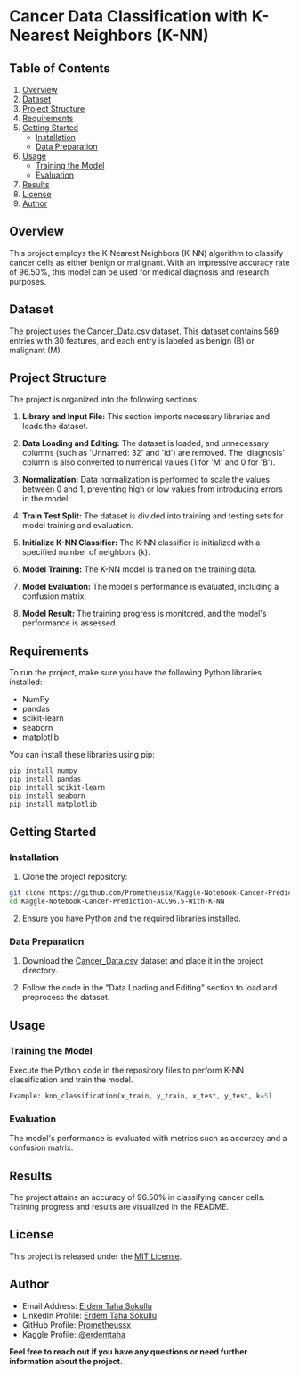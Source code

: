 
# Cancer Data Classification with K-Nearest Neighbors (K-NN)

## Table of Contents

1. [Overview](#overview)
2. [Dataset](#dataset)
3. [Project Structure](#project-structure)
4. [Requirements](#requirements)
5. [Getting Started](#getting-started)
    - [Installation](#installation)
    - [Data Preparation](#data-preparation)
6. [Usage](#usage)
    - [Training the Model](#training-the-model)
    - [Evaluation](#evaluation)
7. [Results](#results)
8. [License](#license)
9. [Author](#author)

## Overview

This project employs the K-Nearest Neighbors (K-NN) algorithm to classify cancer cells as either benign or malignant. With an impressive accuracy rate of 96.50%, this model can be used for medical diagnosis and research purposes.

## Dataset

The project uses the [Cancer_Data.csv](https://www.kaggle.com/datasets/erdemtaha/cancer-data) dataset. This dataset contains 569 entries with 30 features, and each entry is labeled as benign (B) or malignant (M).

## Project Structure

The project is organized into the following sections:

1. **Library and Input File:** This section imports necessary libraries and loads the dataset.

2. **Data Loading and Editing:** The dataset is loaded, and unnecessary columns (such as 'Unnamed: 32' and 'id') are removed. The 'diagnosis' column is also converted to numerical values (1 for 'M' and 0 for 'B').

3. **Normalization:** Data normalization is performed to scale the values between 0 and 1, preventing high or low values from introducing errors in the model.

4. **Train Test Split:** The dataset is divided into training and testing sets for model training and evaluation.

5. **Initialize K-NN Classifier:** The K-NN classifier is initialized with a specified number of neighbors (k).

6. **Model Training:** The K-NN model is trained on the training data.

7. **Model Evaluation:** The model's performance is evaluated, including a confusion matrix.

8. **Model Result:** The training progress is monitored, and the model's performance is assessed.

## Requirements

To run the project, make sure you have the following Python libraries installed:

- NumPy
- pandas
- scikit-learn
- seaborn
- matplotlib

You can install these libraries using pip:

```bash
pip install numpy
pip install pandas
pip install scikit-learn
pip install seaborn
pip install matplotlib
```

## Getting Started

### Installation

1. Clone the project repository:

```bash
git clone https://github.com/Prometheussx/Kaggle-Notebook-Cancer-Prediction-ACC96.5-With-K-NN.git
cd Kaggle-Notebook-Cancer-Prediction-ACC96.5-With-K-NN
```

2. Ensure you have Python and the required libraries installed.

### Data Preparation

1. Download the [Cancer_Data.csv](https://www.kaggle.com/datasets/erdemtaha/cancer-data) dataset and place it in the project directory.

2. Follow the code in the "Data Loading and Editing" section to load and preprocess the dataset.

## Usage

### Training the Model

Execute the Python code in the repository files to perform K-NN classification and train the model.

```python
Example: knn_classification(x_train, y_train, x_test, y_test, k=5)
```

### Evaluation

The model's performance is evaluated with metrics such as accuracy and a confusion matrix.

## Results

The project attains an accuracy of 96.50% in classifying cancer cells. Training progress and results are visualized in the README.

## License

This project is released under the [MIT License](https://github.com/Prometheussx/Kaggle-Notebook-Cancer-Prediction-ACC96.5-With-K-NN/blob/main/LICENSE).

## Author
- Email Address: [Erdem Taha Sokullu](mailto:erdemtahasokullu@gmail.com)
- LinkedIn Profile: [Erdem Taha Sokullu](https://www.linkedin.com/in/erdem-taha-sokullu/)
- GitHub Profile: [Prometheussx](https://github.com/Prometheussx)
- Kaggle Profile: [@erdemtaha](https://www.kaggle.com/erdemtaha)

**Feel free to reach out if you have any questions or need further information about the project.**

